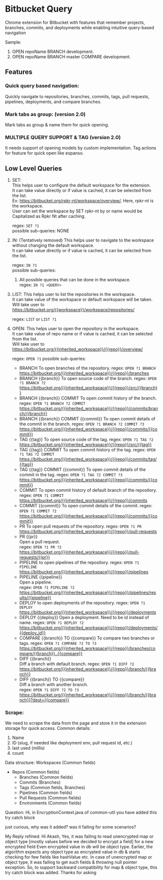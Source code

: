 # Bitbucket Query

Chrome extension for Bitbucket with features that remember projects, branches, commits, and deployments while enabling intuitive query-based navigation

Sample:

1. OPEN repoName BRANCH development.
2. OPEN repoName BRANCH master COMPARE development.

## Features
### **Quick query based navigation:**

Quickly navigate to repositories, branches, commits, tags, pull requests, pipelines, deployments, and compare branches.

### **Mark tabs as group:** (version 2.0)

Mark tabs as group & name them for quick opening.

### **MULTIPLE QUERY SUPPORT & TAG** (version 2.0)

It needs support of opening models by custom implementation. Tag actions for feature for quick open like espanso.

## Low Level Queries

1. SET:  
   This helps user to configure the default workspace for the extension.  
   It can take value directly or if value is cached, it can be selected from the list.  
   Ex: https://bitbucket.org/rpkr-nt/workspace/overview/. Here, rpkr-nt is the workspace.  
   User can set the workspace by SET rpkr-nt by or name would be Capitalized as Rpkr Nt after caching.  
   
   regex: `SET ?1`  
   possible sub-queries: NONE  

2. IN: (Tentatively removed)
   This helps user to navigate to the workspace without changing the default workspace.  
   It can take value directly or if value is cached, it can be selected from the list.  
   
   regex: `IN ?1`  
   possible sub-queries:  
      1. All possible queries that can be done in the workspace.  
         regex: `IN ?1 <QUERY>`

3. LIST:
   This helps user to list the repositories in the workspace.  
   It can take value of the workspace or default workspace will be taken.  
   Will take user to https://bitbucket.org/{{workspace}}/workspace/repositories/  

   regex: `LIST` or `LIST ?1`  

4. OPEN:
   This helps user to open the repository in the workspace.  
   It can take value of repo name or if value is cached, it can be selected from the list.   
   Will take user to https://bitbucket.org/{{inherited_workspace}}/{{repo}}/overview/  

   regex: `OPEN ?1`
   possible sub-queries:
   - BRANCH
     To open branches of the repository.
     regex: `OPEN ?1 BRANCH`
     https://bitbucket.org/{{inherited_workspace}}/{{repo}}/branches
   - BRANCH {{branch}}
     To open source code of the branch.
     regex: `OPEN ?1 BRANCH ?2`
     https://bitbucket.org/{{inherited_workspace}}/{{repo}}/src/{{branch}}
   - BRANCH {{branch}} COMMIT
     To open commit history of the branch.
     regex: `OPEN ?1 BRANCH ?2 COMMIT`
     https://bitbucket.org/{{inherited_workspace}}/{{repo}}/commits/branch/{{branch}}
   - BRANCH {{branch}} COMMIT {{commit}}
     To open commit details of the commit in the branch.
     regex: `OPEN ?1 BRANCH ?2 COMMIT ?3`
     https://bitbucket.org/{{inherited_workspace}}/{{repo}}/commits/{{commit}}
   - TAG {{tag}}
     To open source code of the tag.
     regex: `OPEN ?1 TAG ?2`
     https://bitbucket.org/{{inherited_workspace}}/{{repo}}/src/{{tag}}
   - TAG {{tag}} COMMIT
     To open commit history of the tag.
     regex: `OPEN ?1 TAG ?2 COMMIT`
     https://bitbucket.org/{{inherited_workspace}}/{{repo}}/commits/tag/{{tag}}
   - TAG {{tag}} COMMIT {{commit}}
     To open commit details of the commit in the tag.
     regex: `OPEN ?1 TAG ?2 COMMIT ?3`
     https://bitbucket.org/{{inherited_workspace}}/{{repo}}/commits/{{commit}}
   - COMMIT
     To open commit history of default branch of the repository.
     regex: `OPEN ?1 COMMIT`
     https://bitbucket.org/{{inherited_workspace}}/{{repo}}/commits
   - COMMIT {{commit}}
     To open commit details of the commit.
     regex: `OPEN ?1 COMMIT ?2`
     https://bitbucket.org/{{inherited_workspace}}/{{repo}}/commits/{{commit}}
   - PR
     To open pull requests of the repository.
     regex: `OPEN ?1 PR`
     https://bitbucket.org/{{inherited_workspace}}/{{repo}}/pull-requests
   - PR {{pr}}  
     Open a pull request.  
     regex: `OPEN ?1 PR ?2`
     https://bitbucket.org/{{inherited_workspace}}/{{repo}}/pull-requests/{{pr}}
   - PIPELINE
     to open pipelines of the repository.
     regex: `OPEN ?1 PIPELINE`
     https://bitbucket.org/{{inherited_workspace}}/{{repo}}/pipelines
   - PIPELINE {{pipeline}}  
     Open a pipeline.  
     regex: `OPEN ?1 PIPELINE ?2`
     https://bitbucket.org/{{inherited_workspace}}/{{repo}}/pipelines/results/{{pipeline}}
   - DEPLOY
     to open deployments of the repository.
     regex: `OPEN ?1 DEPLOY`
     https://bitbucket.org/{{inherited_workspace}}/{{repo}}/deployments
   - DEPLOY {{deploy}}
     Open a deployment.
     Need to be id instead of name.
     regex: `OPEN ?1 DEPLOY ?2`
     https://bitbucket.org/{{inherited_workspace}}/{{repo}}/deployments/{{deploy_id}}
   - COMPARE {{branch}} TO {{compare}}
     To compare two branches or tags.
     regex: `OPEN ?1 COMPARE ?2 TO ?3`
     https://bitbucket.org/{{inherited_workspace}}/{{repo}}/branches/compare/{{branch}}..{{compare}}
   - DIFF {{branch}}  
     Diff a branch with default branch.
     regex: `OPEN ?1 DIFF ?2`
     https://bitbucket.org/{{inherited_workspace}}/{{repo}}/branch/{{branch}}
   - DIFF {{branch}} TO {{compare}}  
     Diff a branch with another branch.  
     regex: `OPEN ?1 DIFF ?2 TO ?3`
     https://bitbucket.org/{{inherited_workspace}}/{{repo}}/branch/{{branch}}?dest={{compare}}

### Scrape:
We need to scrape the data from the page and store it in the extension storage for quick access.
Common details:
1. Name
2. ID (slug, if needed like deployment env, pull request id, etc.)
3. last used (millis)
4. count

Data structure:
Workspaces (Common fields)
  - Repos (Common fields)
    - Branches (Common fields)
    - Commits (Branches)
    - Tags (Common fields, Branches)
    - Pipelines (Common fields)
    - Pull Requests (Common fields)
    - Environments (Common fields)




Question:
Hi,
in EncryptionContext.java of common-util
you have added this try catch block

just curious, why was it added? was it failing for some scenarios?

My Reply refined:
Hi Akash,
Yes, it was failing to read unencrypted map or object type [mostly values before we decided to encrypt a field] for a new encrypted field
Even encrypted value in db will be object type.
Earlier, the algorithm expects any object type as encrypted value in db & starts checking for few fields like hashValue etc.
In case of unencrypted map or object type, it was failing to get such fields & throwing null pointer exception.
So, to support backward compatibility for map & object type, this try catch block was added.
Thanks for asking
